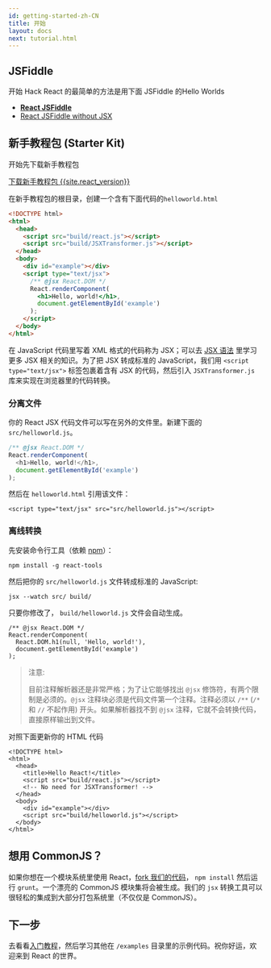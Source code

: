 ```yaml
---
id: getting-started-zh-CN
title: 开始
layout: docs
next: tutorial.html
---
```


## JSFiddle

开始 Hack React 的最简单的方法是用下面 JSFiddle 的Hello Worlds

 * **[React JSFiddle](http://jsfiddle.net/vjeux/kb3gN/)**
 * [React JSFiddle without JSX](http://jsfiddle.net/vjeux/VkebS/)

## 新手教程包 (Starter Kit)

开始先下载新手教程包

<div class="buttons-unit downloads">
  <a href="/react/downloads/react-{{site.react_version}}.zip" class="button">
    下载新手教程包 {{site.react_version}}
  </a>
</div>

在新手教程包的根目录，创建一个含有下面代码的`helloworld.html`

```html
<!DOCTYPE html>
<html>
  <head>
    <script src="build/react.js"></script>
    <script src="build/JSXTransformer.js"></script>
  </head>
  <body>
    <div id="example"></div>
    <script type="text/jsx">
      /** @jsx React.DOM */
      React.renderComponent(
        <h1>Hello, world!</h1>,
        document.getElementById('example')
      );
    </script>
  </body>
</html>
```

在 JavaScript 代码里写着 XML 格式的代码称为 JSX；可以去 [JSX 语法](/react/docs/jsx-in-depth.html) 里学习更多 JSX 相关的知识。为了把 JSX 转成标准的 JavaScript，我们用 `<script type="text/jsx">` 标签包裹着含有 JSX 的代码，然后引入 `JSXTransformer.js` 库来实现在浏览器里的代码转换。

### 分离文件

你的 React JSX 代码文件可以写在另外的文件里。新建下面的 `src/helloworld.js`。

```javascript
/** @jsx React.DOM */
React.renderComponent(
  <h1>Hello, world!</h1>,
  document.getElementById('example')
);
```

然后在 `helloworld.html` 引用该文件：
 
```html{10}
<script type="text/jsx" src="src/helloworld.js"></script>
```

### 离线转换

先安装命令行工具（依赖 [npm](http://npmjs.org/)）：

```
npm install -g react-tools
```

然后把你的 `src/helloworld.js` 文件转成标准的 JavaScript:

```
jsx --watch src/ build/

```

只要你修改了， `build/helloworld.js` 文件会自动生成。

```javascript{3}
/** @jsx React.DOM */
React.renderComponent(
  React.DOM.h1(null, 'Hello, world!'),
  document.getElementById('example')
);
```

> 注意:
>
> 目前注释解析器还是非常严格；为了让它能够找出 `@jsx` 修饰符，有两个限制是必须的。`@jsx` 注释块必须是代码文件第一个注释。注释必须以 `/**` (`/*` 和 `//` 不起作用) 开头。如果解析器找不到 `@jsx` 注释，它就不会转换代码，直接原样输出到文件。

对照下面更新你的 HTML 代码

```html{6,10}
<!DOCTYPE html>
<html>
  <head>
    <title>Hello React!</title>
    <script src="build/react.js"></script>
    <!-- No need for JSXTransformer! -->
  </head>
  <body>
    <div id="example"></div>
    <script src="build/helloworld.js"></script>
  </body>
</html>
```

## 想用 CommonJS？

如果你想在一个模块系统里使用 React，[fork 我们的代码](http://github.com/facebook/react)， `npm install` 然后运行 `grunt`。一个漂亮的 CommonJS 模块集将会被生成。我们的 `jsx` 转换工具可以很轻松的集成到大部分打包系统里（不仅仅是 CommonJS）。

## 下一步

去看看[入门教程](/react/docs/tutorial.html)，然后学习其他在 `/examples` 目录里的示例代码。祝你好运，欢迎来到 React 的世界。

